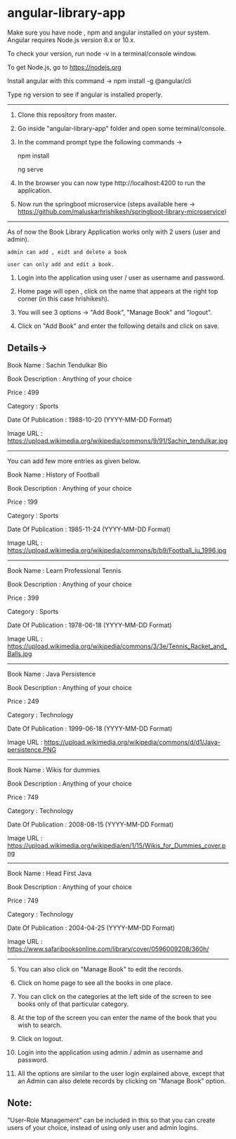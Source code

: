 # angular-library-app

Make sure you have node , npm and angular installed on your system.
Angular requires Node.js version 8.x or 10.x.

To check your version, run node -v in a terminal/console window.

To get Node.js, go to https://nodejs.org

Install angular with this command -> npm install -g @angular/cli

Type ng version to see if angular is installed properly.

-------------------------------------------------------------------------------------------------

1) Clone this repository from master.

2) Go inside "angular-library-app" folder and open some terminal/console.

3) In the command prompt type the following commands ->

      npm install

      ng serve

4) In the browser you can now type http://localhost:4200 to run the application.

5) Now run the springboot microservice (steps available here -> https://github.com/maluskarhrishikesh/springboot-library-microservice)

--------------------------------------------------------------------------------------------------

As of now the Book Library Application works only with 2 users (user and admin).

    admin can add , eidt and delete a book

    user can only add and edit a book.

1) Login into the application using user / user as username and password.

2) Home page will open , click on the name that appears at the right top corner (in this case hrishikesh).

3) You will see 3 options -> "Add Book", "Manage Book" and "logout".

4) Click on "Add Book" and enter the following details and click on save.

Details->
----------
  Book Name : Sachin Tendulkar Bio
  
  Book Description : Anything of your choice
  
  Price : 499
  
  Category : Sports
  
  Date Of Publication : 1988-10-20 (YYYY-MM-DD Format)
  
  Image URL : https://upload.wikimedia.org/wikipedia/commons/9/91/Sachin_tendulkar.jpg
  
  ----------

You can add few more entries as given below.

  Book Name : History of Football
  
  Book Description : Anything of your choice
  
  Price : 199
  
  Category : Sports
  
  Date Of Publication : 1985-11-24 (YYYY-MM-DD Format)
  
  Image URL : https://upload.wikimedia.org/wikipedia/commons/b/b9/Football_iu_1996.jpg

  ----------

  Book Name : Learn Professional Tennis
  
  Book Description : Anything of your choice
  
  Price : 399
  
  Category : Sports
  
  Date Of Publication : 1978-06-18 (YYYY-MM-DD Format)
  
  Image URL : https://upload.wikimedia.org/wikipedia/commons/3/3e/Tennis_Racket_and_Balls.jpg
  
  ----------

  Book Name : Java Persistence
  
  Book Description : Anything of your choice
  
  Price : 249
  
  Category : Technology
  
  Date Of Publication : 1999-06-18 (YYYY-MM-DD Format)
  
  Image URL : https://upload.wikimedia.org/wikipedia/commons/d/d1/Java-persistence.PNG
  
  ----------
  
  Book Name : Wikis for dummies
  
  Book Description : Anything of your choice
  
  Price : 749
  
  Category : Technology
  
  Date Of Publication : 2008-08-15 (YYYY-MM-DD Format)
  
  Image URL : https://upload.wikimedia.org/wikipedia/en/1/15/Wikis_for_Dummies_cover.png
  
  ----------

  Book Name : Head First Java
  
  Book Description : Anything of your choice
  
  Price : 749
  
  Category : Technology
  
  Date Of Publication : 2004-04-25 (YYYY-MM-DD Format)
  
  Image URL : https://www.safaribooksonline.com/library/cover/0596009208/360h/
  
  ----------


 5) You can also click on "Manage Book" to edit the records.
 
 6) Click on home page to see all the books in one place.
 
 7) You can click on the categories at the left side of the screen to see books only of that particular category. 
 
 8) At the top of the screen you can enter the name of the book that you wish to search.
 
 9) Click on logout.
 
 10) Login into the application using admin / admin as username and password. 
 
 11) All the options are similar to the user login explained above, except that an Admin can also delete records by clicking on "Manage Book" option.



Note:
-----
"User-Role Management" can be included in this so that you can create users of your choice, instead of using only user and admin logins.






